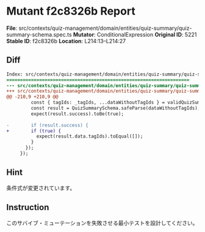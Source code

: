 # Mutant f2c8326b Report

**File**: src/contexts/quiz-management/domain/entities/quiz-summary/quiz-summary-schema.spec.ts
**Mutator**: ConditionalExpression
**Original ID**: 5221
**Stable ID**: f2c8326b
**Location**: L214:13–L214:27

## Diff

```diff
Index: src/contexts/quiz-management/domain/entities/quiz-summary/quiz-summary-schema.spec.ts
===================================================================
--- src/contexts/quiz-management/domain/entities/quiz-summary/quiz-summary-schema.spec.ts	original
+++ src/contexts/quiz-management/domain/entities/quiz-summary/quiz-summary-schema.spec.ts	mutated #5221
@@ -210,9 +210,9 @@
         const { tagIds: _tagIds, ...dataWithoutTagIds } = validQuizSummaryData;
         const result = QuizSummarySchema.safeParse(dataWithoutTagIds);
         expect(result.success).toBe(true);
 
-        if (result.success) {
+        if (true) {
           expect(result.data.tagIds).toEqual([]);
         }
       });
     });
```

## Hint

条件式が変更されています。

## Instruction

このサバイブ・ミューテーションを失敗させる最小テストを設計してください。
